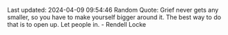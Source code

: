 Last updated: 2024-04-09 09:54:46
Random Quote: Grief never gets any smaller, so you have to make yourself bigger around it. The best way to do that is to open up. Let people in. - Rendell Locke
